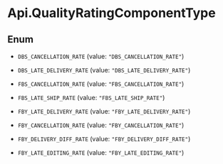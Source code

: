 # Api.QualityRatingComponentType

## Enum


* `DBS_CANCELLATION_RATE` (value: `"DBS_CANCELLATION_RATE"`)

* `DBS_LATE_DELIVERY_RATE` (value: `"DBS_LATE_DELIVERY_RATE"`)

* `FBS_CANCELLATION_RATE` (value: `"FBS_CANCELLATION_RATE"`)

* `FBS_LATE_SHIP_RATE` (value: `"FBS_LATE_SHIP_RATE"`)

* `FBY_LATE_DELIVERY_RATE` (value: `"FBY_LATE_DELIVERY_RATE"`)

* `FBY_CANCELLATION_RATE` (value: `"FBY_CANCELLATION_RATE"`)

* `FBY_DELIVERY_DIFF_RATE` (value: `"FBY_DELIVERY_DIFF_RATE"`)

* `FBY_LATE_EDITING_RATE` (value: `"FBY_LATE_EDITING_RATE"`)



